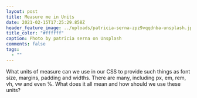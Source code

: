 ```yaml
---
layout: post
title: Measure me in Units
date: 2021-02-15T17:25:29.858Z
header_feature_image: ../uploads/patricia-serna-zpz9vqqdnba-unsplash.jpg
title_color: "#ffffff"
caption: Photo by patricia serna on Unsplash
comments: false
tags:
  - ""
---
```

What units of measure can we use in our CSS to provide such things as font size, margins, padding and widths. There are many, including px, em, rem, vh, vw and even %. What does it all mean and how should we use these units?
